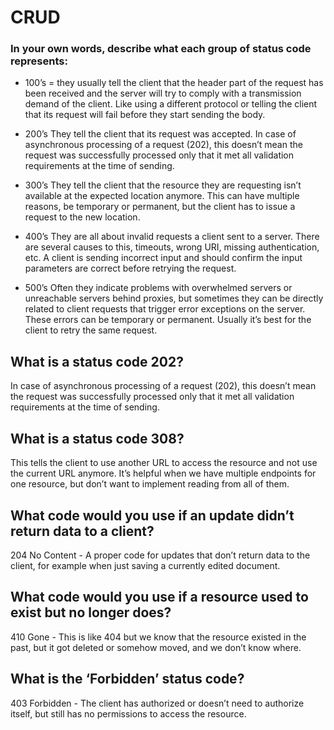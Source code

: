 # CRUD

### In your own words, describe what each group of status code represents:

- 100’s =
they usually tell the client that the header part of the request has been received and the server will try to comply with a transmission demand of the client. Like using a different protocol or telling the client that its request will fail before they start sending the body.


- 200’s They tell the client that its request was accepted. In case of asynchronous processing of a request (202), this doesn’t mean the request was successfully processed only that it met all validation requirements at the time of sending.

- 300’s They tell the client that the resource they are requesting isn’t available at the expected location anymore. This can have multiple reasons, be temporary or permanent, but the client has to issue a request to the new location.

- 400’s They are all about invalid requests a client sent to a server. There are several causes to this, timeouts, wrong URI, missing authentication, etc. A client is sending incorrect input and should confirm the input parameters are correct before retrying the request.

- 500’s Often they indicate problems with overwhelmed servers or unreachable servers behind proxies, but sometimes they can be directly related to client requests that trigger error exceptions on the server. These errors can be temporary or permanent. Usually it’s best for the client to retry the same request.


## What is a status code 202?
 In case of asynchronous processing of a request (202), this doesn’t mean the request was successfully processed only that it met all validation requirements at the time of sending.

## What is a status code 308?
This tells the client to use another URL to access the resource and not use the current URL anymore. It’s helpful when we have multiple endpoints for one resource, but don’t want to implement reading from all of them.

## What code would you use if an update didn’t return data to a client?
204 No Content - A proper code for updates that don’t return data to the client, for example when just saving a currently edited document.

## What code would you use if a resource used to exist but no longer does?
410 Gone - This is like 404 but we know that the resource existed in the past, but it got deleted or somehow moved, and we don’t know where.

## What is the ‘Forbidden’ status code? 
403 Forbidden - The client has authorized or doesn’t need to authorize itself, but still has no permissions to access the resource.
